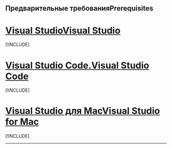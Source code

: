 ## <a name="prerequisites"></a><span data-ttu-id="6c93e-101">Предварительные требования</span><span class="sxs-lookup"><span data-stu-id="6c93e-101">Prerequisites</span></span>

# <a name="visual-studiotabvisual-studio"></a>[<span data-ttu-id="6c93e-102">Visual Studio</span><span class="sxs-lookup"><span data-stu-id="6c93e-102">Visual Studio</span></span>](#tab/visual-studio)

[!INCLUDE[](~/includes/net-core-prereqs-vs-2.2.md)]

# <a name="visual-studio-codetabvisual-studio-code"></a>[<span data-ttu-id="6c93e-103">Visual Studio Code.</span><span class="sxs-lookup"><span data-stu-id="6c93e-103">Visual Studio Code</span></span>](#tab/visual-studio-code)

[!INCLUDE[](~/includes/net-core-prereqs-vsc-2.2.md)]

# <a name="visual-studio-for-mactabvisual-studio-mac"></a>[<span data-ttu-id="6c93e-104">Visual Studio для Mac</span><span class="sxs-lookup"><span data-stu-id="6c93e-104">Visual Studio for Mac</span></span>](#tab/visual-studio-mac)

[!INCLUDE[](~/includes/net-core-prereqs-mac-2.2.md)]

---